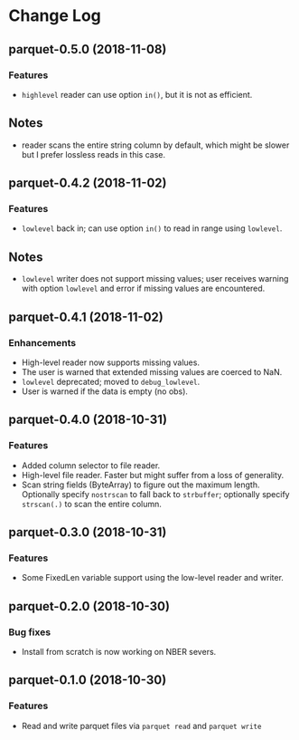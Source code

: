 Change Log
==========

## parquet-0.5.0 (2018-11-08)

### Features

- `highlevel` reader can use option `in()`, but it is not as efficient.

## Notes

- reader scans the entire string column by default, which might be
  slower but I prefer lossless reads in this case.

## parquet-0.4.2 (2018-11-02)

### Features

- `lowlevel` back in; can use option `in()` to read in range using
  `lowlevel`.

## Notes

- `lowlevel` writer does not support missing values; user receives
  warning with option `lowlevel` and error if missing values are
  encountered.

## parquet-0.4.1 (2018-11-02)

### Enhancements

- High-level reader now supports missing values.
- The user is warned that extended missing values are coerced to NaN.
- `lowlevel` deprecated; moved to `debug_lowlevel`.
- User is warned if the data is empty (no obs).

## parquet-0.4.0 (2018-10-31)

### Features

- Added column selector to file reader.
- High-level file reader. Faster but might suffer from a loss of generality.
- Scan string fields (ByteArray) to figure out the maximum length.
  Optionally specify `nostrscan` to fall back to `strbuffer`; optionally
  specify `strscan(.)` to scan the entire column.

## parquet-0.3.0 (2018-10-31)

### Features

- Some FixedLen variable support using the low-level reader and writer.

## parquet-0.2.0 (2018-10-30)

### Bug fixes

- Install from scratch is now working on NBER severs.

## parquet-0.1.0 (2018-10-30)

### Features

- Read and write parquet files via `parquet read` and `parquet write`
